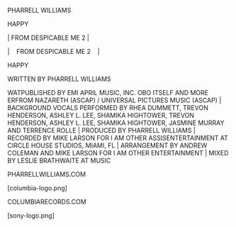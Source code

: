 <!-- FRONT -->

PHARRELL WILLIAMS

HAPPY

| FROM DESPICABLE ME 2 |

<!-- BACK -->

| &nbsp;&nbsp; FROM DESPICABLE ME 2 &nbsp;&nbsp; |

HAPPY

WRITTEN BY PHARRELL WILLIAMS

WATPUBLISHED BY EMI APRIL MUSIC, INC. OBO ITSELF AND MORE ERFROM NAZARETH (ASCAP) / UNIVERSAL PICTURES MUSIC (ASCAP) | BACKGROUND VOCALS PERFORMED BY RHEA DUMMETT, TREVON HENDERSON, ASHLEY L. LEE, SHAMIKA HIGHTOWER, TREVON HENDERSON, ASHLEY L. LEE, SHAMIKA HIGHTOWER, JASMINE MURRAY AND TERRENCE ROLLE | PRODUCED BY PHARRELL WILLIAMS | RECORDED BY MIKE LARSON FOR I AM OTHER ASSISENTERTAINMENT AT CIRCLE HOUSE STUDIOS, MIAMI, FL | ARRANGEMENT BY ANDREW COLEMAN AND MIKE LARSON FOR I AM OTHER ENTERTAINMENT | MIXED BY LESLIE BRATHWAITE AT MUSIC 

PHARRELLWILLIAMS.COM

[columbia-logo.png]

COLUMBIARECORDS.COM

[sony-logo.png]
